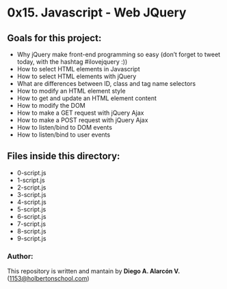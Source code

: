 # 0x15. Javascript - Web JQuery

## Goals for this project:

- Why jQuery make front-end programming so easy (don’t forget to tweet today, with the hashtag #ilovejquery :))
- How to select HTML elements in Javascript
- How to select HTML elements with jQuery
- What are differences between ID, class and tag name selectors
- How to modify an HTML element style
- How to get and update an HTML element content
- How to modify the DOM
- How to make a GET request with jQuery Ajax
- How to make a POST request with jQuery Ajax
- How to listen/bind to DOM events
- How to listen/bind to user events

## Files inside this directory:

- 0-script.js
- 1-script.js
- 2-script.js
- 3-script.js
- 4-script.js
- 5-script.js
- 6-script.js
- 7-script.js
- 8-script.js
- 9-script.js

### Author:

This repository is written and mantain by **Diego A. Alarcón V.** (1153@holbertonschool.com)

